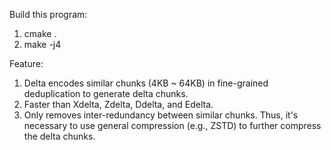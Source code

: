 Build this program:
1. cmake .
2. make -j4

Feature:
1. Delta encodes similar chunks (4KB ~ 64KB) in fine-grained deduplication to generate delta chunks.
2. Faster than Xdelta, Zdelta, Ddelta, and Edelta.
3. Only removes inter-redundancy between similar chunks. Thus, it's necessary to use general compression (e.g., ZSTD) to further compress the delta chunks.
